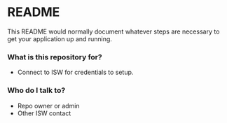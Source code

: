 # README #

This README would normally document whatever steps are necessary to get your application up and running.

### What is this repository for? ###

* Connect to ISW for credentials to setup.


### Who do I talk to? ###

* Repo owner or admin
* Other ISW contact